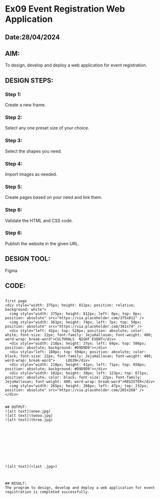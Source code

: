 # Ex09 Event Registration Web Application
## Date:28/04/2024

## AIM:
To design, develop and deploy a web application for event registration.

## DESIGN STEPS:

### Step 1:
Create a new frame.

### Step 2:
Select any one preset size of your choice.

### Step 3:
Select the shapes you need.

### Step 4:
Import images as needed.

### Step 5:
Create pages based on your need and link them.

### Step 6:

Validate the HTML and CSS code.

### Step 6:

Publish the website in the given URL.

## DESIGN TOOL:
Figma

## CODE:
```

first page
<div style="width: 375px; height: 812px; position: relative; background: white">
  <img style="width: 375px; height: 812px; left: 0px; top: 0px; position: absolute" src="https://via.placeholder.com/375x812" />
  <img style="width: 361px; height: 74px; left: 7px; top: 50px; position: absolute" src="https://via.placeholder.com/361x74" />
  <div style="left: 42px; top: 528px; position: absolute; color: white; font-size: 22px; font-family: JejuHallasan; font-weight: 400; word-wrap: break-word">CULTURALS  NIGHT EVENT</div>
  <div style="width: 210px; height: 37px; left: 69px; top: 586px; position: absolute; background: #D9D9D9"></div>
  <div style="left: 108px; top: 594px; position: absolute; color: black; font-size: 22px; font-family: JejuHallasan; font-weight: 400; word-wrap: break-word">     LOGIN</div>
  <div style="width: 210px; height: 41px; left: 71px; top: 658px; position: absolute; background: #D9D9D9"></div>
  <div style="width: 102px; height: 39px; left: 123px; top: 671px; position: absolute; color: black; font-size: 22px; font-family: JejuHallasan; font-weight: 400; word-wrap: break-word">REGISTER</div>
  <img style="width: 265px; height: 268px; left: 47px; top: 232px; position: absolute" src="https://via.placeholder.com/265x268" />
</div>


## OUTPUT:
![alt text](onee.jpg)
![alt text](twooo.jpg)
![alt text](three.jpg)










![alt text](<last .jpg>)



## RESULT:
The program to design, develop and deploy a web application for event registration is completed successfully.
